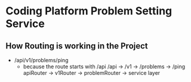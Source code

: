 # Coding Platform Problem Setting Service

## How Routing is working in the Project

- /api/v1/problems/ping
    - because the route starts with /api
        /api      -> /v1      -> /problems     -> /ping
        apiRouter -> v1Router -> problemRouter -> service layer